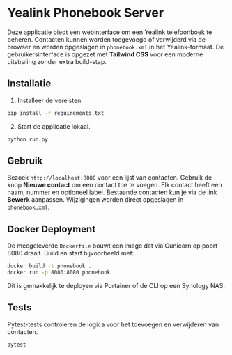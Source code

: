 # Yealink Phonebook Server

Deze applicatie biedt een webinterface om een Yealink telefoonboek te beheren. Contacten kunnen worden toegevoegd of verwijderd via de browser en worden opgeslagen in `phonebook.xml` in het Yealink-formaat. De gebruikersinterface is opgezet met **Tailwind CSS** voor een moderne uitstraling zonder extra build-stap.

## Installatie

1. Installeer de vereisten.

```bash
pip install -r requirements.txt
```

2. Start de applicatie lokaal.

```bash
python run.py
```

## Gebruik

Bezoek `http://localhost:8080` voor een lijst van contacten. Gebruik de knop **Nieuwe contact** om een contact toe te voegen. Elk contact heeft een naam, nummer en optioneel label. Bestaande contacten kun je via de link **Bewerk** aanpassen. Wijzigingen worden direct opgeslagen in `phonebook.xml`.

## Docker Deployment

De meegeleverde `Dockerfile` bouwt een image dat via Gunicorn op poort 8080 draait. Build en start bijvoorbeeld met:

```bash
docker build -t phonebook .
docker run -p 8080:8080 phonebook
```

Dit is gemakkelijk te deployen via Portainer of de CLI op een Synology NAS.

## Tests

Pytest-tests controleren de logica voor het toevoegen en verwijderen van contacten.

```bash
pytest
```
